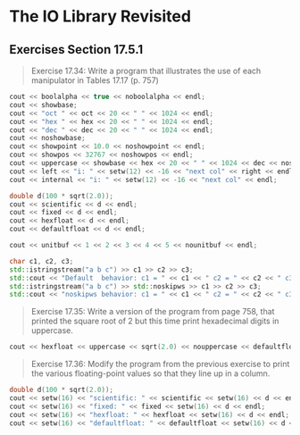 The IO Library Revisited
========================

Exercises Section 17.5.1
------------------------

>Exercise 17.34: Write a program that illustrates the use of each manipulator in Tables 17.17 (p. 757)
```cpp
cout << boolalpha << true << noboolalpha << endl;
cout << showbase;
cout << "oct " << oct << 20 << " " << 1024 << endl;
cout << "hex " << hex << 20 << " " << 1024 << endl;
cout << "dec " << dec << 20 << " " << 1024 << endl;
cout << noshowbase;
cout << showpoint << 10.0 << noshowpoint << endl;
cout << showpos << 32767 << noshowpos << endl;
cout << uppercase << showbase << hex << 20 << " " << 1024 << dec << noshowcase << nouppercase << endl;
cout << left << "i: " << setw(12) << -16 << "next col" << right << endl;
cout << internal << "i: " << setw(12) << -16 << "next col" << endl;

double d(100 * sqrt(2.0));
cout << scientific << d << endl;
cout << fixed << d << endl;
cout << hexfloat << d << endl;
cout << defaultfloat << d << endl;

cout << unitbuf << 1 << 2 << 3 << 4 << 5 << nounitbuf << endl;

char c1, c2, c3;
std::istringstream("a b c") >> c1 >> c2 >> c3;
std::cout << "Default  behavior: c1 = " << c1 << " c2 = " << c2 << " c3 = " << c3 << '\n';
std::istringstream("a b c") >> std::noskipws >> c1 >> c2 >> c3;
std::cout << "noskipws behavior: c1 = " << c1 << " c2 = " << c2 << " c3 = " << c3 << '\n';
```

>Exercise 17.35: Write a version of the program from page 758, that printed the square root of 2 but this time print hexadecimal digits in uppercase.
```cpp
cout << hexfloat << uppercase << sqrt(2.0) << nouppercase << defaultfloat << endl;
```

>Exercise 17.36: Modify the program from the previous exercise to print the various floating-point values so that they line up in a column.
```cpp
double d(100 * sqrt(2.0));
cout << setw(16) << "scientific: " << scientific << setw(16) << d << endl;
cout << setw(16) << "fixed: " << fixed << setw(16) << d << endl;
cout << setw(16) << "hexfloat: " << hexfloat << setw(16) << d << endl;
cout << setw(16) << "defaultfloat: " << defaultfloat << setw(16) << d << endl;
```
